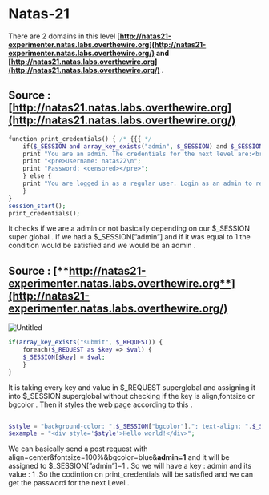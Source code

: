 # Natas-21

There are 2 domains in this level [**http://natas21-experimenter.natas.labs.overthewire.org](http://natas21-experimenter.natas.labs.overthewire.org/) and [http://natas21.natas.labs.overthewire.org](http://natas21.natas.labs.overthewire.org/) .**

## **Source : [http://natas21.natas.labs.overthewire.org](http://natas21.natas.labs.overthewire.org/)**

```php
function print_credentials() { /* {{{ */
    if($_SESSION and array_key_exists("admin", $_SESSION) and $_SESSION["admin"] == 1) {
    print "You are an admin. The credentials for the next level are:<br>";
    print "<pre>Username: natas22\n";
    print "Password: <censored></pre>";
    } else {
    print "You are logged in as a regular user. Login as an admin to retrieve credentials for natas22.";
    }
}
session_start();
print_credentials();
```

It checks if we are a admin or not basically depending on our $_SESSION super global . If we had a $_SESSION[”admin”] and if it was equal to 1 the condition would be satisfied and we would be an admin .

## Source : [**http://natas21-experimenter.natas.labs.overthewire.org**](http://natas21-experimenter.natas.labs.overthewire.org/)

![Untitled](Natas-21%207df97/Untitled.png)

```php
if(array_key_exists("submit", $_REQUEST)) {
    foreach($_REQUEST as $key => $val) {
    $_SESSION[$key] = $val;
    }
}
```

It is taking every key and value in $_REQUEST superglobal and assigning it into $_SESSION superglobal without checking if the key is align,fontsize or bgcolor . Then it styles the web page according to this .

```php

$style = "background-color: ".$_SESSION["bgcolor"]."; text-align: ".$_SESSION["align"]."; font-size: ".$_SESSION["fontsize"].";";
$example = "<div style='$style'>Hello world!</div>";
```
We can basically send a post request with align=center&fontsize=100%&bgcolor=blue&**admin=1** and it will be assigned to $_SESSION[”admin”]=1 . So we will have a key : admin and its value : 1 .So the codintion on print_credentials will be satisfied and we can get the password for the next Level .
